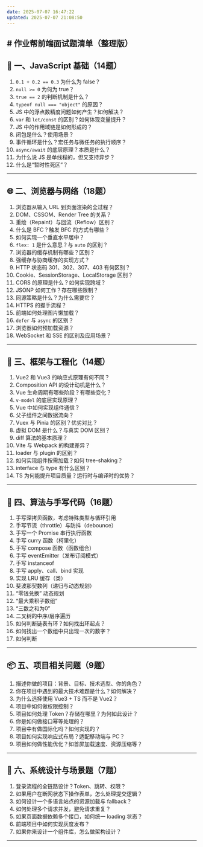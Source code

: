 ```yaml
---
date: 2025-07-07 16:47:22
updated: 2025-07-07 21:08:50
---
```

## # 作业帮前端面试题清单（整理版）

## 🧠 一、JavaScript 基础（14题）

1. `0.1 + 0.2 == 0.3` 为什么为 false？
2. `null >= 0` 为何为 true？
3. `true == 2` 的判断机制是什么？
4. `typeof null === "object"` 的原因？
5. JS 中的浮点数精度问题如何产生？如何解决？
6. `var` 和 `let/const` 的区别？如何体现变量提升？
7. JS 中的作用域链是如何形成的？
8. 闭包是什么？使用场景？
9. 事件循环是什么？宏任务与微任务的执行顺序？
10. `async/await` 的底层原理？本质是什么？
11. 为什么说 JS 是单线程的，但又支持异步？
12. 什么是“暂时性死区”？

---

## 🌐 二、浏览器与网络（18题）

1. 浏览器从输入 URL 到页面渲染的全过程？
2. DOM、CSSOM、Render Tree 的关系？
3. 重绘（Repaint）与回流（Reflow）区别？
4. 什么是 BFC？触发 BFC 的方式有哪些？
5. 如何实现一个垂直水平居中？
6. `flex: 1` 是什么意思？与 `auto` 的区别？
7. 浏览器的缓存机制有哪些？区别？
8. 强缓存与协商缓存的实现方式？
9. HTTP 状态码 301、302、307、403 有何区别？
10. Cookie、SessionStorage、LocalStorage 区别？
11. CORS 的原理是什么？如何实现跨域？
12. JSONP 如何工作？存在哪些限制？
13. 同源策略是什么？为什么需要它？
14. HTTPS 的握手流程？
15. 前端如何处理图片懒加载？
16. `defer` 与 `async` 的区别？
17. 浏览器如何预加载资源？
18. WebSocket 和 SSE 的区别及应用场景？

---

## 🔧 三、框架与工程化（14题）

1. Vue2 和 Vue3 的响应式原理有何不同？
2. Composition API 的设计动机是什么？
3. Vue 生命周期有哪些阶段？有哪些变化？
4. `v-model` 的底层实现原理？
5. Vue 中如何实现组件通信？
6. 父子组件之间数据流向？
7. Vuex 与 Pinia 的区别？优劣对比？
8. 虚拟 DOM 是什么？与真实 DOM 区别？
9. diff 算法的基本原理？
10. Vite 与 Webpack 的构建差异？
11. loader 与 plugin 的区别？
12. 如何实现组件按需加载？如何 tree-shaking？
13. interface 与 type 有什么区别？
14. TS 为何能提升项目质量？运行时与编译时的优势？

---

## 🧮 四、算法与手写代码（16题）

1. 手写深拷贝函数，考虑特殊类型与循环引用
2. 手写节流（throttle）与防抖（debounce）
3. 手写一个 Promise 串行执行函数
4. 手写 curry 函数（柯里化）
5. 手写 compose 函数（函数组合）
6. 手写 eventEmitter（发布订阅模式）
7. 手写 instanceof
8. 手写 apply、call、bind 实现
9. 实现 LRU 缓存（类）
10. 斐波那契数列（递归与动态规划）
11. “零钱兑换” 动态规划
12. “最大乘积子数组”
13. “三数之和为0”
14. 二叉树的中序/层序遍历
15. 如何判断链表有环？如何找出环起点？
16. 如何找出一个数组中只出现一次的数字？
17. 如何判断

---

## 📦 五、项目相关问题（9题）

1. 描述你做的项目：背景、目标、技术选型、你的角色？
2. 你在项目中遇到的最大技术难题是什么？如何解决？
3. 为什么选择使用 Vue3 + TS 而不是 Vue2？
4. 项目中如何做权限控制？
5. 项目如何处理 Token？存储在哪里？为何如此设计？
6. 你是如何做接口幂等处理的？
7. 项目中有做国际化吗？如何实现的？
8. 项目如何实现响应式布局？适配移动端与 PC？
9. 项目如何做性能优化？如首屏加载速度、资源压缩等？

---

## 🎯 六、系统设计与场景题（7题）

1. 登录流程的全链路设计？Token、跳转、权限？
2. 如果用户在断网状态下操作表单，怎么处理提交逻辑？
3. 如何设计一个多语言站点的资源加载与 fallback？
4. 如何处理多个请求并发，避免请求重复？
5. 如果页面数据依赖多个接口，如何统一 loading 状态？
6. 前端项目中如何实现灰度发布？
7. 如果你来设计一个组件库，怎么做架构设计？

---
